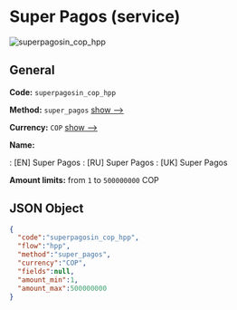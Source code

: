 
# Super Pagos (service) 
![superpagosin_cop_hpp](https://static.openfintech.io/payment_methods/superpagosin_cop_hpp/logo.svg?w=400&c=v0.59.26#w200)  

## General 
 
**Code:** `superpagosin_cop_hpp` 
 
**Method:** `super_pagos` 
 [show -->](/payment-methods/super_pagos/) 
 
**Currency:** `COP` [show -->](/currencies/COP/) 
 
**Name:** 
 
:	[EN] Super Pagos 
:	[RU] Super Pagos 
:	[UK] Super Pagos 
 
**Amount limits:** from `1` to `500000000` COP 

## JSON Object 

```json
{
  "code":"superpagosin_cop_hpp",
  "flow":"hpp",
  "method":"super_pagos",
  "currency":"COP",
  "fields":null,
  "amount_min":1,
  "amount_max":500000000
}
```  
